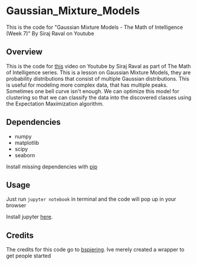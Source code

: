 # Gaussian_Mixture_Models
This is the code for "Gaussian Mixture Models - The Math of Intelligence (Week 7)" By Siraj Raval on Youtube

## Overview

This is the code for [this](https://youtu.be/JNlEIEwe-Cg) video on Youtube by Siraj Raval as part of The Math of Intelligence series. 
This is a lesson on Gaussian Mixture Models, they are probability distributions that consist of multiple Gaussian distributions.
This is useful for modeling more complex data, that has multiple peaks. Sometimes one bell curve isn't enough. We can optimize
this model for clustering so that we can classify the data into the discovered classes using the Expectation Maximization
algorithm. 

## Dependencies

* numpy 
* matplotlib
* scipy
* seaborn

Install missing dependencies with [pip](https://pip.pypa.io/en/stable/)

## Usage

Just run `jupyter notebook` in terminal and the code will pop up in your browser

Install jupyter [here](http://jupyter.readthedocs.io/en/latest/install.html).

## Credits

The credits for this code go to [bspiering](https://github.com/brianspiering). Ive merely created a wrapper to get people started

